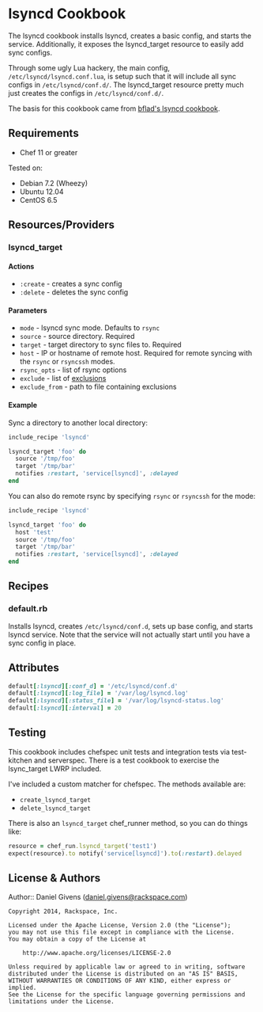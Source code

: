 # lsyncd Cookbook

The lsyncd cookbook installs lsyncd, creates a basic config, and starts the
service. Additionally, it exposes the lsyncd_target resource to easily add sync
configs.

Through some ugly Lua hackery, the main config, `/etc/lsyncd/lsyncd.conf.lua`,
is setup such that it will include all sync configs in `/etc/lsyncd/conf.d/`.
The lsyncd_target resource pretty much just creates the configs in 
`/etc/lsyncd/conf.d/`.

The basis for this cookbook came from 
[bflad's lsyncd cookbook](https://github.com/bflad/chef-lsyncd).

## Requirements

- Chef 11 or greater

Tested on:

- Debian 7.2 (Wheezy)
- Ubuntu 12.04
- CentOS 6.5

## Resources/Providers

### lsyncd_target

#### Actions

- `:create` - creates a sync config
- `:delete` - deletes the sync config

#### Parameters

- `mode` - lsyncd sync mode. Defaults to `rsync`
- `source` - source directory. Required
- `target` - target directory to sync files to. Required
- `host` - IP or hostname of remote host. Required for remote syncing with the `rsync` or `rsyncssh` modes.
- `rsync_opts` - list of rsync options
- `exclude` - list of [exclusions](https://github.com/axkibe/lsyncd/wiki/Lsyncd%202.1.x%20%E2%80%96%20Layer%204%20Config%20%E2%80%96%20Default%20Behavior#exclusions)
- `exclude_from` - path to file containing exclusions

#### Example

Sync a directory to another local directory:

```ruby
include_recipe 'lsyncd'

lsyncd_target 'foo' do
  source '/tmp/foo'
  target '/tmp/bar'
  notifies :restart, 'service[lsyncd]', :delayed
end
```

You can also do remote rsync by specifying `rsync` or `rsyncssh` for the mode:

```ruby
include_recipe 'lsyncd'

lsyncd_target 'foo' do
  host 'test'
  source '/tmp/foo'
  target '/tmp/bar'
  notifies :restart, 'service[lsyncd]', :delayed
end
```

## Recipes

### default.rb

Installs lsyncd, creates `/etc/lsyncd/conf.d`, sets up base config, and starts
lsyncd service. Note that the service will not actually start until you have a sync config in place.

## Attributes

```ruby
default[:lsyncd][:conf_d] = '/etc/lsyncd/conf.d'
default[:lsyncd][:log_file] = '/var/log/lsyncd.log'
default[:lsyncd][:status_file] = '/var/log/lsyncd-status.log'
default[:lsyncd][:interval] = 20
```

## Testing

This cookbook includes chefspec unit tests and integration tests via test-kitchen and serverspec.
There is a test cookbook to exercise the lsync_target LWRP included. 

I've included a custom matcher for chefspec. The methods available are:

- `create_lsyncd_target`
- `delete_lsyncd_target`

There is also an `lsyncd_target` chef_runner method, so you can do things like:

```ruby
resource = chef_run.lsyncd_target('test1')
expect(resource).to notify('service[lsyncd]').to(:restart).delayed
```

## License & Authors

Author:: Daniel Givens (<daniel.givens@rackspace.com>)

```text
Copyright 2014, Rackspace, Inc.

Licensed under the Apache License, Version 2.0 (the "License");
you may not use this file except in compliance with the License.
You may obtain a copy of the License at

    http://www.apache.org/licenses/LICENSE-2.0

Unless required by applicable law or agreed to in writing, software
distributed under the License is distributed on an "AS IS" BASIS,
WITHOUT WARRANTIES OR CONDITIONS OF ANY KIND, either express or implied.
See the License for the specific language governing permissions and
limitations under the License.
```
